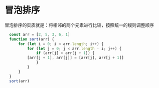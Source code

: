 # 冒泡排序
冒泡排序的实质就是：将相邻的两个元素进行比较，按照统一的规则调整顺序

```js
  const arr = [2, 5, 3, 6, 1]
  function sort(arr) {
	  for (let i = 0; i < arr.length; i++) {
		  for (let j = 0; j < arr.length - i; j++) {
			  if (arr[j] > arr[j + 1]) {
          [arr[j + 1], arr[j]] = [arr[j], arr[j + 1]]
			  }
		  }
	  }
  }
  sort(arr)

```